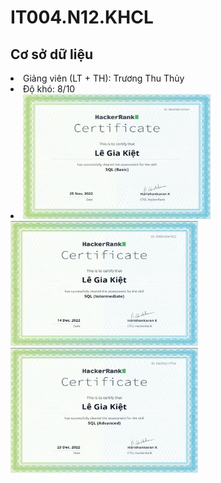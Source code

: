 # IT004.N12.KHCL
<h2>Cơ sở dữ liệu</h2>
<li> Giảng viên (LT + TH): Trương Thu Thủy </li>
<li> Độ khó: 8/10 <li>

<picture>
<img src="/Certification/HACKERRANK_CERT_SQL(BASIC).png" alt="Alt text" title="SQL(Intermediate)" width="300" height="200">
</picture>
<picture>
<img src="/Certification/HACKERRANK_CERT_SQL(INTERMEDIATE).png" alt="Alt text" title="SQL(Intermediate)" width="300" height="200">
</picture>
<picture>
<img src="/Certification/HACKERRANK_CERT_SQL(ADVANCED).png" alt="Alt text" title="SQL(Intermediate)" width="300" height="200">
</picture>

